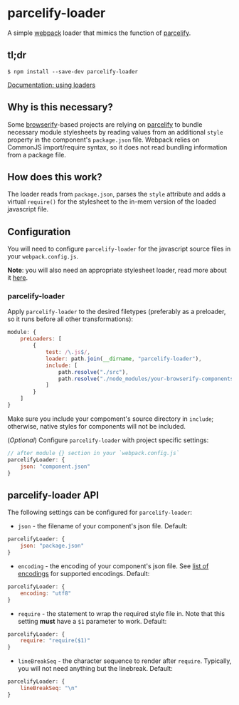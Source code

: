 # parcelify-loader

A simple [webpack](https://github.com/webpack/webpack) loader that mimics
the function of [parcelify](https://github.com/rotundasoftware/parcelify).

## tl;dr

```
$ npm install --save-dev parcelify-loader
```
[Documentation: using loaders](http://webpack.github.io/docs/using-loaders.html)

## Why is this necessary?

Some [browserify](http://browserify.org/)-based projects are relying on 
[parcelify](https://github.com/rotundasoftware/parcelify) to bundle necessary 
module stylesheets by reading values from an additional `style` property in the 
component's `package.json` file. Webpack relies on CommonJS import/require 
syntax, so it does not read bundling information from a package file.

## How does this work?

The loader reads from `package.json`, parses the `style` attribute and adds a 
virtual `require()` for the stylesheet to the in-mem version of the loaded 
javascript file.

## Configuration

You will need to configure `parcelify-loader` for the javascript source files 
in your `webpack.config.js`.

**Note**: you will also need an appropriate stylesheet loader, read more about 
it [here](https://webpack.github.io/docs/stylesheets.html).

### parcelify-loader

Apply `parcelify-loader` to the desired filetypes (preferably as a preloader, 
so it runs before all other transformations):

```javascript
module: {
    preLoaders: [
        {
            test: /\.js$/,
            loader: path.join(__dirname, "parcelify-loader"),
            include: [
                path.resolve("./src"),
                path.resolve("./node_modules/your-browserify-components") // e.g.
            ]
        }
    ]
}       
```
Make sure you include your compoment's source directory in `include`; otherwise, 
native styles for components will not be included.

(*Optional*) Configure `parcelify-loader` with project specific settings:

```javascript
// after module {} section in your `webpack.config.js`
parcelifyLoader: {
    json: "component.json"
}
```

## parcelify-loader API

The following settings can be configured for `parcelify-loader`:

* `json` - the filename of your component's json file. Default:
```javascript
parcelifyLoader: {
    json: "package.json"
}
``` 
* `encoding` - the encoding of your component's json file. See 
[list of encodings](https://github.com/nodejs/node/blob/master/lib/buffer.js) 
for supported encodings. Default:
```javascript
parcelifyLoader: {
    encoding: "utf8"
}
``` 
* `require` - the statement to wrap the required style file in. Note that 
this setting **must** have a `$1` parameter to work. Default:
```javascript
parcelifyLoader: {
    require: "require($1)"
}
```
* `lineBreakSeq` - the character sequence to render after `require`. Typically,
you will not need anything but the linebreak. Default:
```javascript
parcelifyLoader: {
    lineBreakSeq: "\n"
}
```
